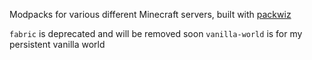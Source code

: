 Modpacks for various different Minecraft servers, built with [packwiz](https://packwiz.infra.link/)

`fabric` is deprecated and will be removed soon
`vanilla-world` is for my persistent vanilla world